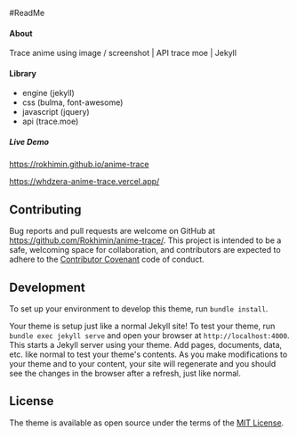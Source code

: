 
#ReadMe

#### About
Trace anime using image / screenshot | API trace moe | Jekyll

#### Library
- engine (jekyll)
- css (bulma, font-awesome)
- javascript (jquery)
- api (trace.moe)

##### Live Demo 
https://rokhimin.github.io/anime-trace

https://whdzera-anime-trace.vercel.app/


## Contributing

Bug reports and pull requests are welcome on GitHub at https://github.com/Rokhimin/anime-trace/. This project is intended to be a safe, welcoming space for collaboration, and contributors are expected to adhere to the [Contributor Covenant](https://www.contributor-covenant.org/) code of conduct.

## Development

To set up your environment to develop this theme, run `bundle install`.

Your theme is setup just like a normal Jekyll site! To test your theme, run `bundle exec jekyll serve` and open your browser at `http://localhost:4000`. This starts a Jekyll server using your theme. Add pages, documents, data, etc. like normal to test your theme's contents. As you make modifications to your theme and to your content, your site will regenerate and you should see the changes in the browser after a refresh, just like normal.

## License

The theme is available as open source under the terms of the [MIT License](https://opensource.org/licenses/MIT).
